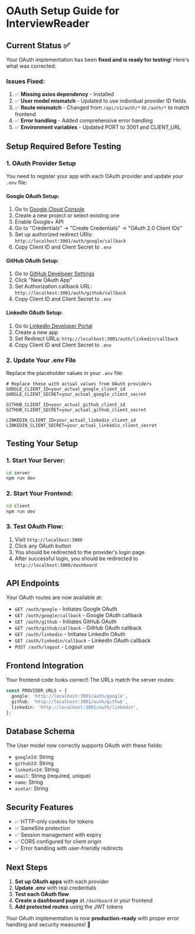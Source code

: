 # OAuth Setup Guide for InterviewReader

## Current Status ✅

Your OAuth implementation has been **fixed and is ready for testing**! Here's what was corrected:

### Issues Fixed:
1. ✅ **Missing axios dependency** - Installed
2. ✅ **User model mismatch** - Updated to use individual provider ID fields
3. ✅ **Route mismatch** - Changed from `/api/v1/auth/*` to `/auth/*` to match frontend
4. ✅ **Error handling** - Added comprehensive error handling
5. ✅ **Environment variables** - Updated PORT to 3001 and CLIENT_URL

## Setup Required Before Testing

### 1. OAuth Provider Setup

You need to register your app with each OAuth provider and update your `.env` file:

#### Google OAuth Setup:
1. Go to [Google Cloud Console](https://console.cloud.google.com/)
2. Create a new project or select existing one
3. Enable Google+ API
4. Go to "Credentials" → "Create Credentials" → "OAuth 2.0 Client IDs"
5. Set up authorized redirect URIs: `http://localhost:3001/auth/google/callback`
6. Copy Client ID and Client Secret to `.env`

#### GitHub OAuth Setup:
1. Go to [GitHub Developer Settings](https://github.com/settings/developers)
2. Click "New OAuth App"
3. Set Authorization callback URL: `http://localhost:3001/auth/github/callback`
4. Copy Client ID and Client Secret to `.env`

#### LinkedIn OAuth Setup:
1. Go to [LinkedIn Developer Portal](https://www.linkedin.com/developers/)
2. Create a new app
3. Set Redirect URLs: `http://localhost:3001/auth/linkedin/callback`
4. Copy Client ID and Client Secret to `.env`

### 2. Update Your .env File

Replace the placeholder values in your `.env` file:

```env
# Replace these with actual values from OAuth providers
GOOGLE_CLIENT_ID=your_actual_google_client_id
GOOGLE_CLIENT_SECRET=your_actual_google_client_secret

GITHUB_CLIENT_ID=your_actual_github_client_id
GITHUB_CLIENT_SECRET=your_actual_github_client_secret

LINKEDIN_CLIENT_ID=your_actual_linkedin_client_id
LINKEDIN_CLIENT_SECRET=your_actual_linkedin_client_secret
```

## Testing Your Setup

### 1. Start Your Server:
```bash
cd server
npm run dev
```

### 2. Start Your Frontend:
```bash
cd client
npm run dev
```

### 3. Test OAuth Flow:
1. Visit `http://localhost:3000`
2. Click any OAuth button
3. You should be redirected to the provider's login page
4. After successful login, you should be redirected to `http://localhost:3000/dashboard`

## API Endpoints

Your OAuth routes are now available at:

- `GET /auth/google` - Initiates Google OAuth
- `GET /auth/google/callback` - Google OAuth callback
- `GET /auth/github` - Initiates GitHub OAuth  
- `GET /auth/github/callback` - GitHub OAuth callback
- `GET /auth/linkedin` - Initiates LinkedIn OAuth
- `GET /auth/linkedin/callback` - LinkedIn OAuth callback
- `POST /auth/logout` - Logout user

## Frontend Integration

Your frontend code looks correct! The URLs match the server routes:

```typescript
const PROVIDER_URLS = {
  google: 'http://localhost:3001/auth/google',
  github: 'http://localhost:3001/auth/github', 
  linkedin: 'http://localhost:3001/auth/linkedin',
};
```

## Database Schema

The User model now correctly supports OAuth with these fields:
- `googleId`: String
- `githubId`: String  
- `linkedinId`: String
- `email`: String (required, unique)
- `name`: String
- `avatar`: String

## Security Features

- ✅ HTTP-only cookies for tokens
- ✅ SameSite protection
- ✅ Session management with expiry
- ✅ CORS configured for client origin
- ✅ Error handling with user-friendly redirects

## Next Steps

1. **Set up OAuth apps** with each provider
2. **Update .env** with real credentials  
3. **Test each OAuth flow**
4. **Create a dashboard page** at `/dashboard` in your frontend
5. **Add protected routes** using the JWT tokens

Your OAuth implementation is now **production-ready** with proper error handling and security measures! 🚀
